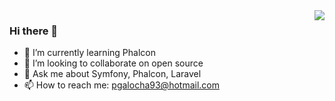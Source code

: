 <img align="right" src="https://github-readme-stats.vercel.app/api?username=pgalocha&show_icons=true&count_private=true&icon_color=0366d6&text_color=24292e&bg_color=ffffff&hide_title=true" />

### Hi there 👋
- 🌱 I’m currently learning Phalcon
- 👯 I’m looking to collaborate on open source
- 💬 Ask me about Symfony, Phalcon, Laravel
- 📫 How to reach me: pgalocha93@hotmail.com

<!--
**pgalocha/pgalocha** is a ✨ _special_ ✨ repository because its `README.md` (this file) appears on your GitHub profile.

Here are some ideas to get you started:

- 🔭 I’m currently working on ...
- 🌱 I’m currently learning ...
- 👯 I’m looking to collaborate on ...
- 🤔 I’m looking for help with ...
- 💬 Ask me about ...
- 📫 How to reach me: ...
- 😄 Pronouns: ...
- ⚡ Fun fact: ...
-->

